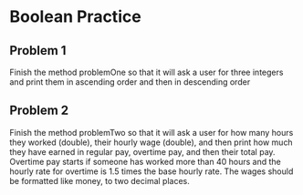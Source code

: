# Boolean Practice

## Problem 1
Finish the method problemOne so that it will ask a user for three integers and print them in ascending order and then in descending order

## Problem 2
Finish the method problemTwo so that it will ask a user for how many hours they worked (double), their hourly wage (double), and then print how much they have earned in regular pay, overtime pay, and then their total pay. Overtime pay starts if someone has worked more than 40 hours and the hourly rate for overtime is 1.5 times the base hourly rate. The wages should be formatted like money, to two decimal places.